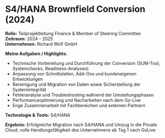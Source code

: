# S4/HANA Brownfield Conversion (2024)

**Rolle:** Teilprojektleitung Finance & Member of Steering Committee
**Zeitraum:** 2024 - 2025  
**Unternehmen:** Richard Wolf GmbH

**Meine Aufgaben / Highlights:**
- Technische Vorbereitung und Durchführung der Conversion (SUM-Tool, Systemchecks, Readiness-Analysen)
-	Anpassung von Schnittstellen, Add-Ons und kundeneigenen Entwicklungen
-	Bereinigung und Migration von Daten sowie Sicherstellung der Systemintegrität
-	Fehleranalyse und Troubleshooting während der Umstellungsphasen
-	Performanceoptimierung und Nacharbeiten nach dem Go-Live
-	Enge Zusammenarbeit mit Fachbereichen und externen Partnern

**Technologie & Tools:** S4/HANA

**Ergebnis:** Erfolgreiche Migration nach S4/HANA und Umzug in die Private Cloud; volle Handlungsfähgikeit des Unternehmens ab Tag 1 nach GoLive
